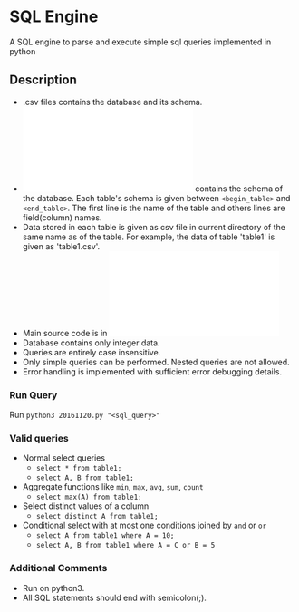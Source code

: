 # SQL Engine
A SQL engine to parse and execute simple sql queries implemented in python

## Description
- .csv files contains the database and its schema.
- ![metadata.txt](metadata.txt) contains the schema of the database. Each table's schema is given between `<begin_table>` and `<end_table>`. The first line is the name of the table and others lines are field(column) names.
- Data stored in each table is given as csv file in current directory of the same name as of the table. For example, the data of table 'table1' is given as 'table1.csv'.
- Main source code is in ![20161120.py](20161120.py)
- Database contains only integer data.
- Queries are entirely case insensitive.
- Only simple queries can be performed. Nested queries are not allowed.
- Error handling is implemented with sufficient error debugging details.

### Run Query
Run `python3 20161120.py "<sql_query>"`

### Valid queries
- Normal select queries
  - `select * from table1;`
  - `select A, B from table1;`
- Aggregate functions like `min`, `max`, `avg`, `sum`, `count`
  - `select max(A) from table1;`
- Select distinct values of a column
  - `select distinct A from table1;`
- Conditional select with at most one conditions joined by `and` or `or`
  - `select A from table1 where A = 10;`
  - `select A, B from table1 where A = C or B = 5`

### Additional Comments
- Run on python3.
- All SQL statements should end with semicolon(;).